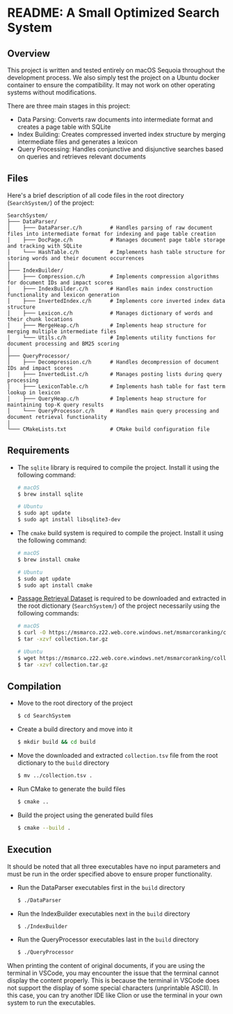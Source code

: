 # README: A Small Optimized Search System

## Overview
This project is written and tested entirely on macOS Sequoia throughout the development process.
We also simply test the project on a Ubuntu docker container to ensure the compatibility.
It may not work on other operating systems without modifications.

There are three main stages in this project:
- Data Parsing: Converts raw documents into intermediate format and creates a page table with SQLite
- Index Building: Creates compressed inverted index structure by merging intermediate files and generates a lexicon
- Query Processing: Handles conjunctive and disjunctive searches based on queries and retrieves relevant documents

## Files
Here's a brief description of all code files in the root directory (`SearchSystem/`) of the project:

```
SearchSystem/
├─── DataParser/
│    ├─── DataParser.c/h         # Handles parsing of raw document files into intermediate format for indexing and page table creation
│    ├─── DocPage.c/h            # Manages document page table storage and tracking with SQLite
│    └─── HashTable.c/h          # Implements hash table structure for storing words and their document occurrences
│
├─── IndexBuilder/
│    ├─── Compression.c/h        # Implements compression algorithms for document IDs and impact scores
│    ├─── IndexBuilder.c/h       # Handles main index construction functionality and lexicon generation
│    ├─── InvertedIndex.c/h      # Implements core inverted index data structure
│    ├─── Lexicon.c/h            # Manages dictionary of words and their chunk locations
│    ├─── MergeHeap.c/h          # Implements heap structure for merging multiple intermediate files
│    └─── Utils.c/h              # Implements utility functions for document processing and BM25 scoring
│
├─── QueryProcessor/
│    ├─── Decompression.c/h      # Handles decompression of document IDs and impact scores
│    ├─── InvertedList.c/h       # Manages posting lists during query processing
│    ├─── LexiconTable.c/h       # Implements hash table for fast term lookup in lexicon
│    ├─── QueryHeap.c/h          # Implements heap structure for maintaining top-K query results
│    └─── QueryProcessor.c/h     # Handles main query processing and document retrieval functionality
│
└─── CMakeLists.txt              # CMake build configuration file
```

## Requirements
- The `sqlite` library is required to compile the project. Install it using the following command:

  ```bash
  # macOS
  $ brew install sqlite
  ```
  ```bash
  # Ubuntu
  $ sudo apt update
  $ sudo apt install libsqlite3-dev
  ```
- The `cmake` build system is required to compile the project. Install it using the following command:

  ```bash
  # macOS
  $ brew install cmake
  ```
  ```bash
  # Ubuntu
  $ sudo apt update
  $ sudo apt install cmake
  ```

- [Passage Retrieval Dataset](https://msmarco.z22.web.core.windows.net/msmarcoranking/collection.tar.gz) is required to be downloaded and extracted in the root dictionary (`SearchSystem/`) of the project necessarily using the following commands:

  ```bash
  # macOS
  $ curl -O https://msmarco.z22.web.core.windows.net/msmarcoranking/collection.tar.gz
  $ tar -xzvf collection.tar.gz
  ```
  ```bash
  # Ubuntu
  $ wget https://msmarco.z22.web.core.windows.net/msmarcoranking/collection.tar.gz
  $ tar -xzvf collection.tar.gz
  ```

## Compilation
* Move to the root directory of the project

  ```bash
  $ cd SearchSystem
  ```

* Create a build directory and move into it

  ```bash
  $ mkdir build && cd build
  ```

* Move the downloaded and extracted `collection.tsv` file from the root dictionary to the `build` directory

  ```bash
  $ mv ../collection.tsv .
  ```

* Run CMake to generate the build files

  ```bash
  $ cmake ..
  ```

* Build the project using the generated build files

  ```bash
  $ cmake --build .
  ```
## Execution
It should be noted that all three executables have no input parameters and must be run in the order specified above to ensure proper functionality.

* Run the DataParser executables first in the `build` directory

  ```bash
  $ ./DataParser
  ```

* Run the IndexBuilder executables next in the `build` directory

  ```bash
  $ ./IndexBuilder
  ```
  
* Run the QueryProcessor executables last in the `build` directory
    
  ```bash
  $ ./QueryProcessor
  ```

When printing the content of original documents, if you are using the terminal in VSCode, you may encounter the issue that the terminal cannot display the content properly.
This is because the terminal in VSCode does not support the display of some special characters (unprintable ASCII).
In this case, you can try another IDE like Clion or use the terminal in your own system to run the executables.
